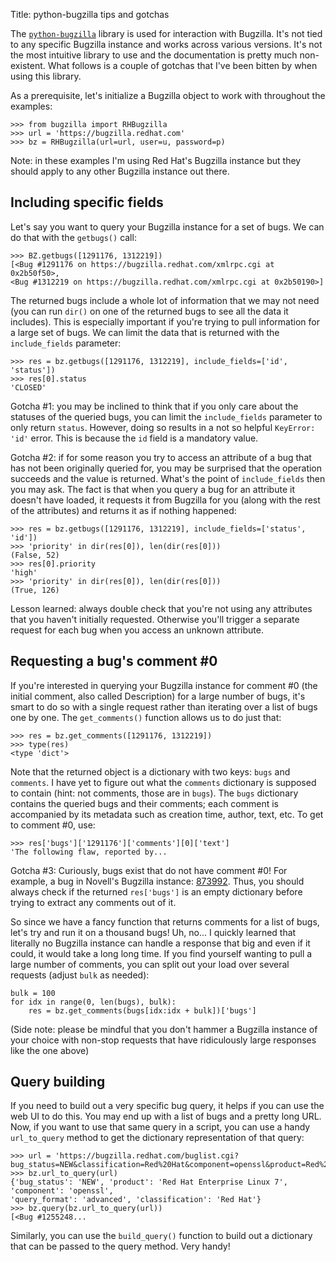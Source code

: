 Title: python-bugzilla tips and gotchas

The [`python-bugzilla`](https://github.com/python-bugzilla/python-bugzilla)
library is used for interaction with Bugzilla. It's not tied to any
specific Bugzilla instance and works across various versions. It's not the
most intuitive library to use and the documentation is pretty much
non-existent. What follows is a couple of gotchas that I've been bitten by
when using this library.

As a prerequisite, let's initialize a Bugzilla object to work with
throughout the examples:

<pre class="codeblock"><code class="python">>>> from bugzilla import RHBugzilla
>>> url = 'https://bugzilla.redhat.com'
>>> bz = RHBugzilla(url=url, user=u, password=p)</code></pre>

Note: in these examples I'm using Red Hat's Bugzilla instance but they
should apply to any other Bugzilla instance out there.

## Including specific fields

Let's say you want to query your Bugzilla instance for a set of bugs.
We can do that with the `getbugs()` call:

<pre class="codeblock"><code class="python">&gt;&gt;&gt; BZ.getbugs([1291176, 1312219])
[&lt;Bug #1291176 on https://bugzilla.redhat.com/xmlrpc.cgi at 0x2b50f50&gt;,
&lt;Bug #1312219 on https://bugzilla.redhat.com/xmlrpc.cgi at 0x2b50190&gt;]</code></pre>

The returned bugs include a whole lot of information that we may not need
(you can run `dir()` on one of the returned bugs to see all the data it
includes). This is especially important if you're trying to pull
information for a large set of bugs. We can limit the data that is returned
with the `include_fields` parameter:

<pre class="codeblock"><code class="python">&gt;&gt;&gt; res = bz.getbugs([1291176, 1312219], include_fields=['id', 'status'])
&gt;&gt;&gt; res[0].status
'CLOSED'</code></pre>

Gotcha #1: you may be inclined to think that if you only care about the
statuses of the queried bugs, you can limit the `include_fields` parameter
to only return `status`. However, doing so results in a not so helpful
`KeyError: 'id'` error. This is because the `id` field is a
mandatory value.

Gotcha #2: if for some reason you try to access an attribute of a bug that
has not been originally queried for, you may be surprised that the
operation succeeds and the value is returned. What's the point of
`include_fields` then you may ask. The fact is that when you query a bug
for an attribute it doesn't have loaded, it requests it from Bugzilla for
you (along with the rest of the attributes) and returns it as if nothing
happened:

<pre class="codeblock"><code class="python">&gt;&gt;&gt; res = bz.getbugs([1291176, 1312219], include_fields=['status', 'id'])
&gt;&gt;&gt; 'priority' in dir(res[0]), len(dir(res[0]))
(False, 52)
&gt;&gt;&gt; res[0].priority
'high'
&gt;&gt;&gt; 'priority' in dir(res[0]), len(dir(res[0]))
(True, 126)</code></pre>

Lesson learned: always double check that you're not using any attributes
that you haven't initially requested. Otherwise you'll trigger a separate
request for each bug when you access an unknown attribute.

## Requesting a bug's comment #0

If you're interested in querying your Bugzilla instance for comment #0 (the
initial comment, also called Description) for a large number of bugs, it's
smart to do so with a single request rather than iterating over a list of
bugs one by one. The `get_comments()` function allows us to do just that:

<pre class="codeblock"><code class="python">&gt;&gt;&gt; res = bz.get_comments([1291176, 1312219])
&gt;&gt;&gt; type(res)
&lt;type 'dict'&gt;</code></pre>

Note that the returned object is a dictionary with two keys: `bugs` and
`comments`. I have yet to figure out what the `comments` dictionary is
supposed to contain (hint: not comments, those are in `bugs`). The `bugs`
dictionary contains the queried bugs and their comments; each comment is
accompanied by its metadata such as creation time, author, text, etc.
To get to comment #0, use:

<pre class="codeblock"><code class="python">&gt;&gt;&gt; res['bugs']['1291176']['comments'][0]['text']
'The following flaw, reported by...</code></pre>

Gotcha #3: Curiously, bugs exist that do not have comment #0! For example,
a bug in Novell's Bugzilla instance:
[873992](https://bugzilla.novell.com/show_bug.cgi?id=873992). Thus, you
should always check if the returned `res['bugs']` is an empty dictionary
before trying to extract any comments out of it.

So since we have a fancy function that returns comments for a list of bugs,
let's try and run it on a thousand bugs! Uh, no... I quickly learned that
literally no Bugzilla instance can handle a response that big and even if
it could, it would take a long long time. If you find yourself wanting to
pull a large number of comments, you can split out your load over several
requests (adjust `bulk` as needed):

<pre class="codeblock"><code class="python">bulk = 100
for idx in range(0, len(bugs), bulk):
    res = bz.get_comments(bugs[idx:idx + bulk])['bugs']</code></pre>

(Side note: please be mindful that you don't hammer a Bugzilla instance of
your choice with non-stop requests that have ridiculously large responses
like the one above)

## Query building

If you need to build out a very specific bug query, it helps if you can use
the web UI to do this. You may end up with a list of bugs and a pretty long
URL. Now, if you want to use that same query in a script, you can use a
handy `url_to_query` method to get the dictionary representation of that
query:

<pre class="codeblock"><code class="python">&gt;&gt;&gt; url = 'https://bugzilla.redhat.com/buglist.cgi?bug_status=NEW&classification=Red%20Hat&component=openssl&product=Red%20Hat%20Enterprise%20Linux%207&query_format=advanced'
&gt;&gt;&gt; bz.url_to_query(url)
{'bug_status': 'NEW', 'product': 'Red Hat Enterprise Linux 7', 'component': 'openssl',
'query_format': 'advanced', 'classification': 'Red Hat'}
&gt;&gt;&gt; bz.query(bz.url_to_query(url))
[&lt;Bug #1255248...</code></pre>

Similarly, you can use the `build_query()` function to build out a
dictionary that can be passed to the query method. Very handy!